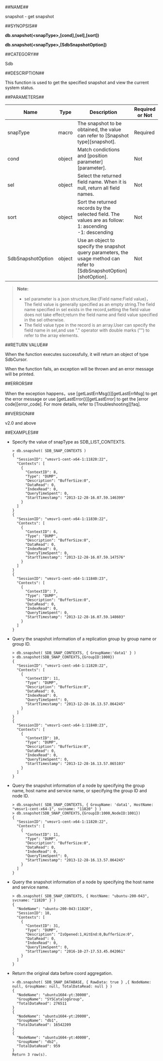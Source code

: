 ##NAME##

snapshot - get snapshot

##SYNOPSIS##

**db.snapshot(\<snapType\>,[cond],[sel],[sort])**

**db.snapshot(\<snapType\>,[SdbSnapshotOption])**

##CATEGORY##

Sdb

##DESCRIPTION##

This function is used to get the specified snapshot and view the current system status. 

##PARAMETERS##

| Name    | Type   | Description    | Required or Not |
|---------|--------|----------------|-----------------|
| snapType | macro | The snapshot to be obtained, the value can refer to [Snapshot type][snapshot].| Required 	   |
| cond     | object     | Match condictions and [position parameter][parameter]. | Not 	   |
| sel      | object     | Select the returned field name. When it is null, return all field names.         | Not 	   |
| sort     |  object    | Sort the returned records by the selected field. The values are as follow:<br> 1: ascending <br>-1: descending        | Not 	   |
| SdbSnapshotOption | object  | Use an object to specify the snapshot query parameters, the usage method can refer to [SdbSnapshotOption][shotOption]. | Not |

>**Note:**
>
>* sel parameter is a json structure,like:{Field name:Field value}，The field value is generally specified as an empty string.The field name specified in sel exists in the record,setting the field value does not take effect;return the field name and field value specified in the sel otherwise.
>* The field value type in the record is an array.User can specify the field name in sel,and use "." operator with double marks ("") to refer to the array elements.

##RETURN VALUE##

When the function executes successfully, it will return an object of type SdbCursor.

When the function fails, an exception will be thrown and an error message will be printed.

##ERRORS##

When the exception happens，use [getLastErrMsg()][getLastErrMsg] to get the error message or use [getLastError()][getLastError] to get the [error code][error_code]. For more details, refer to [Troubleshooting][faq].

##VERSION##

v2.0 and above

##EXAMPLES##

* Specify the value of snapType as SDB_LIST_CONTEXTS.

    ```lang-javascript
    > db.snapshot( SDB_SNAP_CONTEXTS )
    {
      "SessionID": "vmsvr1-cent-x64-1:11820:22",
      "Contexts": [
        {
          "ContextID": 8,
          "Type": "DUMP",
          "Description": "BufferSize:0",
          "DataRead": 0,
          "IndexRead": 0,
          "QueryTimeSpent": 0,
          "StartTimestamp": "2013-12-28-16.07.59.146399"
        }
      ]
    }
    {
      "SessionID": "vmsvr1-cent-x64-1:11830:22",
      "Contexts": [
        {
          "ContextID": 6,
          "Type": "DUMP",
          "Description": "BufferSize:0",
          "DataRead": 0,
          "IndexRead": 0,
          "QueryTimeSpent": 0,
          "StartTimestamp": "2013-12-28-16.07.59.147576"
        }
      ]
    }
    {
      "SessionID": "vmsvr1-cent-x64-1:11840:23",
      "Contexts": [
        {
          "ContextID": 7,
          "Type": "DUMP",
          "Description": "BufferSize:0",
          "DataRead": 0,
          "IndexRead": 0,
          "QueryTimeSpent": 0,
          "StartTimestamp": "2013-12-28-16.07.59.148603"
        }
      ]
    }
    ```

* Query the snapshot information of a replication group by group name or group ID.

    ```lang-javascript
    > db.snapshot( SDB_SNAP_CONTEXTS, { GroupName:'data1' } )
    > db.snapshot(SDB_SNAP_CONTEXTS,{GroupID:1000})
    {
      "SessionID": "vmsvr1-cent-x64-1:11820:22",
      "Contexts": [
        {
          "ContextID": 11,
          "Type": "DUMP",
          "Description": "BufferSize:0",
          "DataRead": 0,
          "IndexRead": 0,
          "QueryTimeSpent": 0,
          "StartTimestamp": "2013-12-28-16.13.57.864245"
        }
      ]
    }
    {
      "SessionID": "vmsvr1-cent-x64-1:11840:23",
      "Contexts": [
        {
          "ContextID": 10,
          "Type": "DUMP",
          "Description": "BufferSize:0",
          "DataRead": 0,
          "IndexRead": 0,
          "QueryTimeSpent": 0,
          "StartTimestamp": "2013-12-28-16.13.57.865103"
        }
      ]
    }
    ```

* Query the snapshot information of a node by specifying the group name, host name and service name, or specifying the group ID and node ID.

    ```lang-javascript
    > db.snapshot( SDB_SNAP_CONTEXTS, { GroupName: 'data1', HostName: "vmsvr1-cent-x64-1", svcname: "11820" } )
    > db.snapshot(SDB_SNAP_CONTEXTS,{GroupID:1000,NodeID:1001})
    {
      "SessionID": "vmsvr1-cent-x64-1:11820:22",
      "Contexts": [
        {
          "ContextID": 11,
          "Type": "DUMP",
          "Description": "BufferSize:0",
          "DataRead": 0,
          "IndexRead": 0,
          "QueryTimeSpent": 0,
          "StartTimestamp": "2013-12-28-16.13.57.864245"
        }
      ]
    }
    ```

* Query the snapshot information of a node by specifying the host name and service name.

    ```lang-javascript
    > db.snapshot( SDB_SNAP_CONTEXTS, { HostName: "ubuntu-200-043", svcname: "11820" } )
    {
      "NodeName": "ubuntu-200-043:11820",
      "SessionID": 18,
      "Contexts": [
        {
          "ContextID": 31,
          "Type": "DUMP",
          "Description": "IsOpened:1,HitEnd:0,BufferSize:0",
          "DataRead": 0,
          "IndexRead": 0,
          "QueryTimeSpent": 0,
          "StartTimestamp": "2016-10-27-17.53.45.042061"
        }
      ]
    }
    ```

* Return the original data before coord aggregation.

    ```lang-javascript
    > db.snapshot( SDB_SNAP_DATABASE, { RawData: true } ,{ NodeName: null, GroupName: null, TotalDataRead: null } )
    {
      "NodeName": "ubuntu1604-yt:30000",
      "GroupName": "SYSCatalogGroup",
      "TotalDataRead": 276511
    }
    {
      "NodeName": "ubuntu1604-yt:20000",
      "GroupName": "db1",
      "TotalDataRead": 16542209
    }
    {
      "NodeName": "ubuntu1604-yt:40000",
      "GroupName": "db2",
      "TotalDataRead": 959
    }
    Return 3 row(s).
    ```

[^_^]:
     links
[snapshot]:manual/Manual/Snapshot/snapshot.md
[parameter]:manual/Manual/Sequoiadb_Command/location.md
[shotOption]:manual/Manual/Sequoiadb_Command/AuxiliaryObjects/SdbSnapshotOption.md
[getLastErrMsg]:manual/Manual/Sequoiadb_Command/Global/getLastErrMsg.md
[getLastError]:manual/Manual/Sequoiadb_Command/Global/getLastError.md
[faq]:manual/FAQ/faq_sdb.md
[error_code]:manual/Manual/Sequoiadb_error_code.md